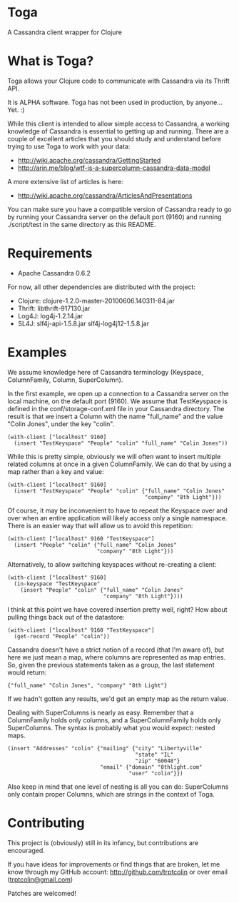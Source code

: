 Toga
=========

A Cassandra client wrapper for Clojure


What is Toga?
=====

Toga allows your Clojure code to communicate with Cassandra via its
Thrift API.

It is ALPHA software. Toga has not been used in production, by anyone... Yet.  :)

While this client is intended to allow simple access to Cassandra, a working
knowledge of Cassandra is essential to getting up and running. There are a
couple of excellent articles that you should study and understand before trying
to use Toga to work with your data:

* http://wiki.apache.org/cassandra/GettingStarted
* http://arin.me/blog/wtf-is-a-supercolumn-cassandra-data-model

A more extensive list of articles is here:
* http://wiki.apache.org/cassandra/ArticlesAndPresentations

You can make sure you have a compatible version of Cassandra ready to go
by running your Cassandra server on the default port (9160) and running
./script/test in the same directory as this README.



Requirements
============

* Apache Cassandra 0.6.2

For now, all other dependencies are distributed with the project:

* Clojure: clojure-1.2.0-master-20100606.140311-84.jar
* Thrift: libthrift-917130.jar
* Log4J: log4j-1.2.14.jar
* SL4J: slf4j-api-1.5.8.jar
        slf4j-log4j12-1.5.8.jar


Examples
========

We assume knowledge here of Cassandra terminology (Keyspace, ColumnFamily,
Column, SuperColumn).

In the first example, we open up a connection to a Cassandra server on the
local machine, on the default port (9160).  We assume that TestKeyspace is
defined in the conf/storage-conf.xml file in your Cassandra directory.  The
result is that we insert a Column with the name "full_name" and the value
"Colin Jones", under the key "colin".

    (with-client ["localhost" 9160]
      (insert "TestKeyspace" "People" "colin" "full_name" "Colin Jones"))

While this is pretty simple, obviously we will often want to insert multiple
related columns at once in a given ColumnFamily.  We can do that by using a
map rather than a key and value:

    (with-client ["localhost" 9160]
      (insert "TestKeyspace" "People" "colin" {"full_name" "Colin Jones"
                                               "company" "8th Light"}))

Of course, it may be inconvenient to have to repeat the Keyspace over and over
when an entire application will likely access only a single namespace. There
is an easier way that will allow us to avoid this repetition:

    (with-client ["localhost" 9160 "TestKeyspace"]
      (insert "People" "colin" {"full_name" "Colin Jones"
                                "company" "8th Light"}))

Alternatively, to allow switching keyspaces without re-creating a client:

    (with-client ["localhost" 9160]
      (in-keyspace "TestKeyspace"
        (insert "People" "colin" {"full_name" "Colin Jones"
                                  "company" "8th Light"})))

I think at this point we have covered insertion pretty well, right? How about
pulling things back out of the datastore:

    (with-client ["localhost" 9160 "TestKeyspace"]
      (get-record "People" "colin"))

Cassandra doesn't have a strict notion of a record (that I'm aware of), but
here we just mean a map, where columns are represented as map entries. So, given
the previous statements taken as a group, the last statement would return:

    {"full_name" "Colin Jones", "company" "8th Light"}

If we hadn't gotten any results, we'd get an empty map as the return value.

Dealing with SuperColumns is nearly as easy. Remember that a ColumnFamily holds
only columns, and a SuperColumnFamily holds only SuperColumns. The syntax is
probably what you would expect: nested maps.

    (insert "Addresses" "colin" {"mailing" {"city" "Libertyville"
                                            "state" "IL"
                                            "zip" "60048"}
                                 "email" {"domain" "8thlight.com"
                                          "user" "colin"}})

Also keep in mind that one level of nesting is all you can do: SuperColumns only
contain proper Columns, which are strings in the context of Toga.



Contributing
============

This project is (obviously) still in its infancy, but contributions are
encouraged.

If you have ideas for improvements or find things that are broken,
let me know through my GitHub account: http://github.com/trptcolin or over
email (trptcolin@gmail.com)

Patches are welcomed!

